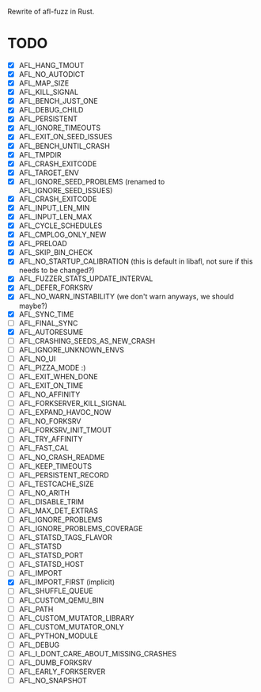 Rewrite of afl-fuzz in Rust.

# TODO
- [x] AFL_HANG_TMOUT
- [x] AFL_NO_AUTODICT
- [x] AFL_MAP_SIZE
- [x] AFL_KILL_SIGNAL
- [x] AFL_BENCH_JUST_ONE
- [x] AFL_DEBUG_CHILD
- [x] AFL_PERSISTENT
- [x] AFL_IGNORE_TIMEOUTS
- [x] AFL_EXIT_ON_SEED_ISSUES
- [x] AFL_BENCH_UNTIL_CRASH
- [x] AFL_TMPDIR
- [x] AFL_CRASH_EXITCODE
- [x] AFL_TARGET_ENV
- [x] AFL_IGNORE_SEED_PROBLEMS (renamed to AFL_IGNORE_SEED_ISSUES)
- [x] AFL_CRASH_EXITCODE
- [x] AFL_INPUT_LEN_MIN
- [x] AFL_INPUT_LEN_MAX
- [x] AFL_CYCLE_SCHEDULES
- [x] AFL_CMPLOG_ONLY_NEW
- [x] AFL_PRELOAD
- [x] AFL_SKIP_BIN_CHECK
- [x] AFL_NO_STARTUP_CALIBRATION (this is default in libafl, not sure if this needs to be changed?)
- [x] AFL_FUZZER_STATS_UPDATE_INTERVAL
- [x] AFL_DEFER_FORKSRV
- [x] AFL_NO_WARN_INSTABILITY (we don't warn anyways, we should maybe?)
- [x] AFL_SYNC_TIME 
- [ ] AFL_FINAL_SYNC 
- [x] AFL_AUTORESUME
- [ ] AFL_CRASHING_SEEDS_AS_NEW_CRASH
- [ ] AFL_IGNORE_UNKNOWN_ENVS
- [ ] AFL_NO_UI
- [ ] AFL_PIZZA_MODE :)
- [ ] AFL_EXIT_WHEN_DONE
- [ ] AFL_EXIT_ON_TIME
- [ ] AFL_NO_AFFINITY
- [ ] AFL_FORKSERVER_KILL_SIGNAL
- [ ] AFL_EXPAND_HAVOC_NOW
- [ ] AFL_NO_FORKSRV
- [ ] AFL_FORKSRV_INIT_TMOUT
- [ ] AFL_TRY_AFFINITY
- [ ] AFL_FAST_CAL
- [ ] AFL_NO_CRASH_README
- [ ] AFL_KEEP_TIMEOUTS
- [ ] AFL_PERSISTENT_RECORD
- [ ] AFL_TESTCACHE_SIZE
- [ ] AFL_NO_ARITH
- [ ] AFL_DISABLE_TRIM
- [ ] AFL_MAX_DET_EXTRAS
- [ ] AFL_IGNORE_PROBLEMS
- [ ] AFL_IGNORE_PROBLEMS_COVERAGE
- [ ] AFL_STATSD_TAGS_FLAVOR
- [ ] AFL_STATSD
- [ ] AFL_STATSD_PORT
- [ ] AFL_STATSD_HOST
- [ ] AFL_IMPORT
- [x] AFL_IMPORT_FIRST (implicit)
- [ ] AFL_SHUFFLE_QUEUE
- [ ] AFL_CUSTOM_QEMU_BIN
- [ ] AFL_PATH
- [ ] AFL_CUSTOM_MUTATOR_LIBRARY
- [ ] AFL_CUSTOM_MUTATOR_ONLY
- [ ] AFL_PYTHON_MODULE
- [ ] AFL_DEBUG
- [ ] AFL_I_DONT_CARE_ABOUT_MISSING_CRASHES
- [ ] AFL_DUMB_FORKSRV
- [ ] AFL_EARLY_FORKSERVER
- [ ] AFL_NO_SNAPSHOT

